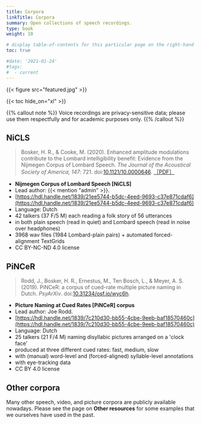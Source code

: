 ```yaml
---
title: Corpora
linkTitle: Corpora
summary: Open collections of speech recordings.
type: book
weight: 10

# display table-of-contents for this particular page on the right-hand side?
toc: true

#date: '2021-01-24'
#tags:
#  - current
---
```


{{< figure src="featured.jpg" >}}

{{< toc hide_on="xl" >}}

{{% callout note %}}
Voice recordings are privacy-sensitive data; please use them respectfully and for academic purposes only.
{{% /callout %}}

## NiCLS
> Bosker, H. R., & Cooke, M. (2020). Enhanced amplitude modulations contribute to the Lombard intelligibility benefit: Evidence from the Nijmegen Corpus of Lombard Speech. *The Journal of the Acoustical Society of America, 147*: 721. doi:[10.1121/10.0000646](https://doi.org/10.1121/10.0000646). [［PDF］](https://pure.mpg.de/rest/items/item_3186181_3/component/file_3193680/content)
- **Nijmegen Corpus of Lombard Speech [NiCLS]**
- Lead author: {{< mention "admin" >}}.
- [https://hdl.handle.net/1839/21ee5744-b5dc-4eed-9693-c37e871cdaf6](https://hdl.handle.net/1839/21ee5744-b5dc-4eed-9693-c37e871cdaf6)
- Language: Dutch
- 42 talkers (37 F/5 M) each reading a folk story of 56 utterances
- in both plain speech (read in quiet) and Lombard speech (read in noise over headphones)
- 3968 wav files (1984 Lombard-plain pairs) + automated forced-alignment TextGrids
- CC BY-NC-ND 4.0 license

## PiNCeR
> Rodd, J., Bosker, H. R., Ernestus, M., Ten Bosch, L., & Meyer, A. S. (2019). PiNCeR: a corpus of cued-rate multiple picture naming in Dutch. *PsyArXiv*. doi:[10.31234/osf.io/wyc6h](https://doi.org/10.31234/osf.io/wyc6h).
- **Picture Naming at Cued Rates [PiNCeR] corpus**
- Lead author: Joe Rodd.
- [https://hdl.handle.net/1839/7c210d30-bb55-4cbe-9eeb-baf18570460c](https://hdl.handle.net/1839/7c210d30-bb55-4cbe-9eeb-baf18570460c)
- Language: Dutch
- 25 talkers (21 F/4 M) naming disyllabic pictures arranged on a 'clock face'
- produced at three different cued rates: fast, medium, slow
- with (manual) word-level and (forced-aligned) syllable-level annotations
- with eye-tracking data
- CC BY 4.0 license

## Other corpora
Many other speech, video, and picture corpora are publicly available nowadays. Please see the page on **Other resources** for some examples that we ourselves have used in the past.
